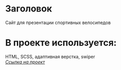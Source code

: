 # Заголовок
Сайт для презентации спортивных велосипедов

# В проекте используется:
HTML, SCSS, адаптивная верстка, swiper  
[_Ссылка на проект_](https://chapion777.github.io/bicycles/index.html)
